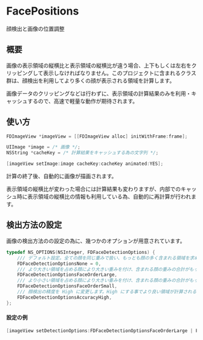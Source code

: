 FacePositions
==
顔検出と画像の位置調整

## 概要

画像の表示領域の縦横比と表示領域の縦横比が違う場合、上下もしくは左右をクリッピングして表示しなければなりません。このプロジェクトに含まれるクラス群は、顔検出を利用してより多くの顔が表示される領域を計算します。

画像データのクリッピングなどは行わずに、表示領域の計算結果のみを利用・キャッシュするので、高速で軽量な動作が期待されます。


## 使い方

```objective-c
FDImageView *imageView = [[FDImageView alloc] initWithFrame:frame];

UIImage *image = /* 画像 */;
NSString *cacheKey = /* 計算結果をキャッシュする為の文字列 */;

[imageView setImage:image cacheKey:cacheKey animated:YES];
```

計算の終了後、自動的に画像が描画されます。

表示領域の縦横比が変わった場合には計算結果も変わりますが、内部でのキャッシュ時に表示領域の縦横比の情報も利用している為、自動的に再計算が行われます。


## 検出方法の設定

画像の検出方法のの設定の為に、幾つかのオプションが用意されています。

```objective-c
typedef NS_OPTIONS(NSInteger, FDFaceDetectionOptions) {
    /// デフォルト設定。全ての顔を同じ重みで扱い、もっとも顔の多く含まれる領域を求めます。顔検出の精度は Low です。
    FDFaceDetectionOptionsNone = 0,
    /// より大きい領域を占める顔により大きい重みを付け、含まれる顔の重みの合計がもっとも大きい領域を求めます。
    FDFaceDetectionOptionsFaceOrderLarge,
    /// より小さい領域を占める顔により大きい重みを付け、含まれる顔の重みの合計がもっとも大きい領域を求めます。
    FDFaceDetectionOptionsFaceOrderSmall,
    /// 顔検出の精度を High に変更します。High にする事でより良い領域が計算されるといった事はあまり期待できません。
    FDFaceDetectionOptionsAccuracyHigh,
};
```

#### 設定の例

```objective-c
[imageView setDetectionOptions:FDFaceDetectionOptionsFaceOrderLarge | FDFaceDetectionOptionsAccuracyHigh];
```





